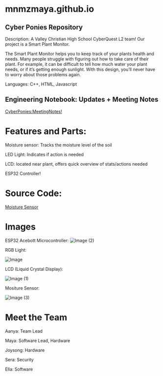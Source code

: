 # mnmzmaya.github.io

## Cyber Ponies Repository

Description: A Valley Christian High School CyberQuest L2 team! Our project is a Smart Plant Monitor.

The Smart Plant Monitor helps you to keep track of your plants health and needs. Many people struggle with figuring out how to take care of their plant. For example, it can be difficult to tell how much water your plant needs, or if it’s getting enough sunlight. With this design, you’ll never have to worry about those problems again.

Languages: C++, HTML, Javascript

## Engineering Notebook: Updates + Meeting Notes
[CyberPonies:MeetingNotes!](https://docs.google.com/document/d/1z-QsHLBlsf0Ue8e-Vi6UJ9-FZVHO9VlD3msjy8PQWck/edit?usp=sharing)

# Features and Parts:
Moisture sensor: Tracks the moisture level of the soil

LED Light: Indicates if action is needed

LCD: located near plant, offers quick overview of stats/actions needed

ESP32 Controller!

# Source Code:
[Moisture Sensor](https://github.com/Circuit-Digest/Basic-Arduino-Tutorials-for-Beginners-/blob/main/Interfacing%20Soil%20Moisture%20Sensor%20with%20Arduino/code/code_soil_moisture_sensor/code_soil_moisture_sensor.ino)

# Images
ESP32 Acebott Microcontroller:
![Image (2)](https://github.com/user-attachments/assets/c6dba9d2-0089-4f8d-b89d-de0e751e641b)

RGB Light:

![Image](https://github.com/user-attachments/assets/3f753e1c-2303-402c-af3f-b70d34cc5706)

LCD (Liquid Crystal Display):

![Image (1)](https://github.com/user-attachments/assets/428046d5-8564-4fa3-8347-b4aa43f7823e)

Mositure Sensor:

![Image (3)](https://github.com/user-attachments/assets/0fb24c2b-bf19-4634-9640-ba20a99ff58a)

# Meet the Team
Aanya: Team Lead

Maya: Software Lead, Hardware

Joysong: Hardware

Sera: Security

Ella: Software
